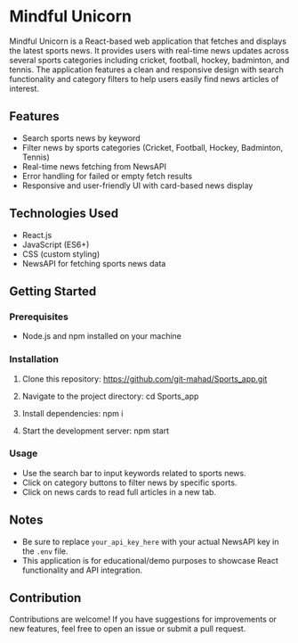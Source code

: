 # Mindful Unicorn

Mindful Unicorn is a React-based web application that fetches and displays the latest sports news. It provides users with real-time news updates across several sports categories including cricket, football, hockey, badminton, and tennis. The application features a clean and responsive design with search functionality and category filters to help users easily find news articles of interest.

## Features

- Search sports news by keyword
- Filter news by sports categories (Cricket, Football, Hockey, Badminton, Tennis)
- Real-time news fetching from NewsAPI
- Error handling for failed or empty fetch results
- Responsive and user-friendly UI with card-based news display

<!-- ## Demo

![Mindful Unicorn Screenshot](./path-to-screenshot.png) -->

## Technologies Used

- React.js
- JavaScript (ES6+)
- CSS (custom styling)
- NewsAPI for fetching sports news data

## Getting Started

### Prerequisites

- Node.js and npm installed on your machine

### Installation

1. Clone this repository:
https://github.com/git-mahad/Sports_app.git

2. Navigate to the project directory:
cd Sports_app

3. Install dependencies:
npm i

4. Start the development server:
npm start


### Usage

- Use the search bar to input keywords related to sports news.
- Click on category buttons to filter news by specific sports.
- Click on news cards to read full articles in a new tab.


## Notes

- Be sure to replace `your_api_key_here` with your actual NewsAPI key in the `.env` file.
- This application is for educational/demo purposes to showcase React functionality and API integration.

## Contribution

Contributions are welcome! If you have suggestions for improvements or new features, feel free to open an issue or submit a pull request.

